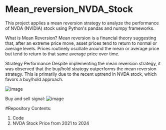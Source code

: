 # Mean_reversion_NVDA_Stock
This project applies a mean reversion strategy to analyze the performance of NVDA (NVIDIA) stock using Python's pandas and numpy frameworks.

What is Mean Reversion?
Mean reversion is a financial theory suggesting that, after an extreme price move, asset prices tend to return to normal or average levels. Prices routinely oscillate around the mean or average price but tend to return to that same average price over time.

Strategy Performance
Despite implementing the mean reversion strategy, it was observed that the buy/hold strategy outperforms the mean reversion strategy. This is primarily due to the recent uptrend in NVDA stock, which favors a buy/hold approach.

![image](https://github.com/antirahat/Mean_reversion_NVDA_Stock/assets/107720172/20a392d2-ccf1-4ed0-9008-bb4b2f254eda)


Buy and sell signal:
![image](https://github.com/antirahat/Mean_reversion_NVDA_Stock/assets/107720172/93ea8ea9-dbfd-42c2-b905-a51d6533da92)


#Repository Contents:
1. Code
2. NVDA Stock Price from 2021 to 2024
